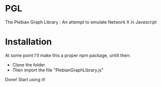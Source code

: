 # PGL
The Plebian Graph Library : An attempt to emulate Network X in Javascript 

# Installation
At some point I'll make this a proper npm package, untill then:
- Clone the folder 
- Then import the file "PlebianGraphLibrary.js"

Done! Start using it! 